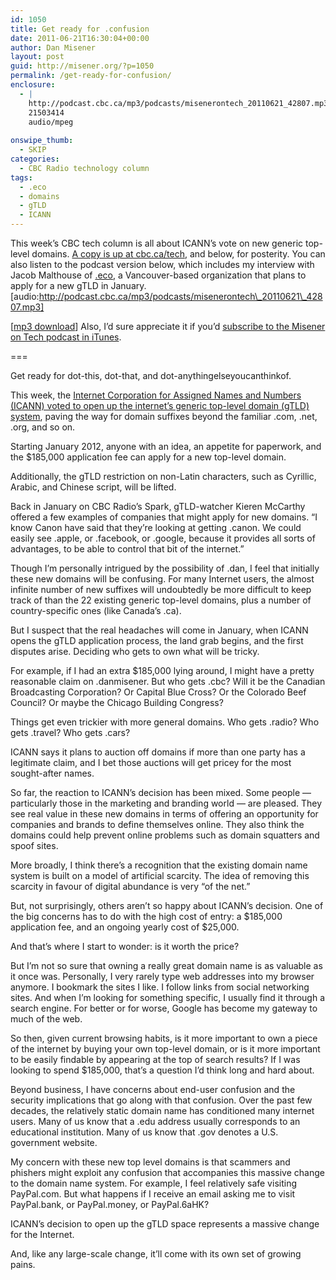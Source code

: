 ```yaml
---
id: 1050
title: Get ready for .confusion
date: 2011-06-21T16:30:04+00:00
author: Dan Misener
layout: post
guid: http://misener.org/?p=1050
permalink: /get-ready-for-confusion/
enclosure:
  - |
    http://podcast.cbc.ca/mp3/podcasts/misenerontech_20110621_42807.mp3
    21503414
    audio/mpeg
    
onswipe_thumb:
  - SKIP
categories:
  - CBC Radio technology column
tags:
  - .eco
  - domains
  - gTLD
  - ICANN
---
```

This week’s CBC tech column is all about ICANN&#8217;s vote on new generic top-level domains. [A copy is up at cbc.ca/tech](http://www.cbc.ca/news/technology/story/2011/06/21/f-vp-misener-icann-domain-registry-changes.html), and below, for posterity. You can also listen to the podcast version below, which includes my interview with Jacob Malthouse of [.eco](http://doteco.org/), a Vancouver-based organization that plans to apply for a new gTLD in January. [audio:http://podcast.cbc.ca/mp3/podcasts/misenerontech\_20110621\_42807.mp3] 

[[mp3 download](http://podcast.cbc.ca/mp3/podcasts/misenerontech_20110621_42807.mp3)] Also, I’d sure appreciate it if you’d [subscribe to the Misener on Tech podcast in iTunes](http://itunes.apple.com/WebObjects/MZStore.woa/wa/viewPodcast?id=438669328).

===

Get ready for dot-this, dot-that, and dot-anythingelseyoucanthinkof.

This week, the [Internet Corporation for Assigned Names and Numbers (ICANN) voted to open up the internet&#8217;s generic top-level domain (gTLD) system](http://www.cbc.ca/news/technology/story/2011/06/20/technology-internet-names.html), paving the way for domain suffixes beyond the familiar .com, .net, .org, and so on.

Starting January 2012, anyone with an idea, an appetite for paperwork, and the $185,000 application fee can apply for a new top-level domain.

Additionally, the gTLD restriction on non-Latin characters, such as Cyrillic, Arabic, and Chinese script, will be lifted.

Back in January on CBC Radio&#8217;s Spark, gTLD-watcher Kieren McCarthy offered a few examples of companies that might apply for new domains. &#8220;I know Canon have said that they&#8217;re looking at getting .canon. We could easily see .apple, or .facebook, or .google, because it provides all sorts of advantages, to be able to control that bit of the internet.&#8221;

Though I&#8217;m personally intrigued by the possibility of .dan, I feel that initially these new domains will be confusing. For many Internet users, the almost infinite number of new suffixes will undoubtedly be more difficult to keep track of than the 22 existing generic top-level domains, plus a number of country-specific ones (like Canada&#8217;s .ca).

But I suspect that the real headaches will come in January, when ICANN opens the gTLD application process, the land grab begins, and the first disputes arise. Deciding who gets to own what will be tricky.

For example, if I had an extra $185,000 lying around, I might have a pretty reasonable claim on .danmisener. But who gets .cbc? Will it be the Canadian Broadcasting Corporation? Or Capital Blue Cross? Or the Colorado Beef Council? Or maybe the Chicago Building Congress?

Things get even trickier with more general domains. Who gets .radio? Who gets .travel? Who gets .cars?

ICANN says it plans to auction off domains if more than one party has a legitimate claim, and I bet those auctions will get pricey for the most sought-after names.

So far, the reaction to ICANN&#8217;s decision has been mixed. Some people — particularly those in the marketing and branding world — are pleased. They see real value in these new domains in terms of offering an opportunity for companies and brands to define themselves online. They also think the domains could help prevent online problems such as domain squatters and spoof sites.

More broadly, I think there&#8217;s a recognition that the existing domain name system is built on a model of artificial scarcity. The idea of removing this scarcity in favour of digital abundance is very &#8220;of the net.&#8221;

But, not surprisingly, others aren&#8217;t so happy about ICANN&#8217;s decision. One of the big concerns has to do with the high cost of entry: a $185,000 application fee, and an ongoing yearly cost of $25,000.

And that&#8217;s where I start to wonder: is it worth the price?

But I&#8217;m not so sure that owning a really great domain name is as valuable as it once was. Personally, I very rarely type web addresses into my browser anymore. I bookmark the sites I like. I follow links from social networking sites. And when I&#8217;m looking for something specific, I usually find it through a search engine. For better or for worse, Google has become my gateway to much of the web.

So then, given current browsing habits, is it more important to own a piece of the internet by buying your own top-level domain, or is it more important to be easily findable by appearing at the top of search results? If I was looking to spend $185,000, that&#8217;s a question I&#8217;d think long and hard about.

Beyond business, I have concerns about end-user confusion and the security implications that go along with that confusion. Over the past few decades, the relatively static domain name has conditioned many internet users. Many of us know that a .edu address usually corresponds to an educational institution. Many of us know that .gov denotes a U.S. government website.

My concern with these new top level domains is that scammers and phishers might exploit any confusion that accompanies this massive change to the domain name system. For example, I feel relatively safe visiting PayPal.com. But what happens if I receive an email asking me to visit PayPal.bank, or PayPal.money, or PayPal.6aHK?

ICANN&#8217;s decision to open up the gTLD space represents a massive change for the Internet.

And, like any large-scale change, it&#8217;ll come with its own set of growing pains.